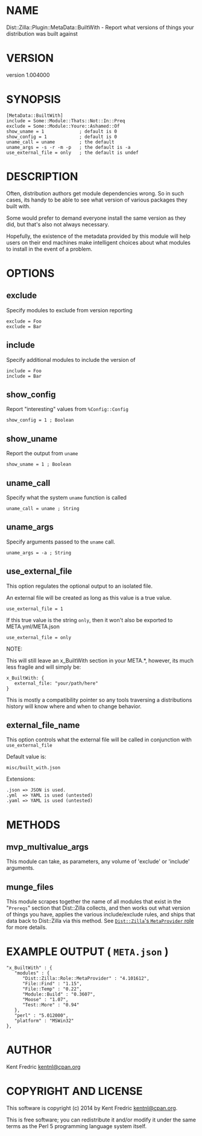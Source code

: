 # NAME

Dist::Zilla::Plugin::MetaData::BuiltWith - Report what versions of things your distribution was built against

# VERSION

version 1.004000

# SYNOPSIS

    [MetaData::BuiltWith]
    include = Some::Module::Thats::Not::In::Preq
    exclude = Some::Module::Youre::Ashamed::Of
    show_uname = 1             ; default is 0
    show_config = 1            ; default is 0
    uname_call = uname         ; the default
    uname_args = -s -r -m -p   ; the default is -a
    use_external_file = only   ; the default is undef

# DESCRIPTION

Often, distribution authors get module dependencies wrong. So in such cases,
its handy to be able to see what version of various packages they built with.

Some would prefer to demand everyone install the same version as they did,
but that's also not always necessary.

Hopefully, the existence of the metadata provided by this module will help
users on their end machines make intelligent choices about what modules to
install in the event of a problem.

# OPTIONS

## exclude

Specify modules to exclude from version reporting

    exclude = Foo
    exclude = Bar

## include

Specify additional modules to include the version of

    include = Foo
    include = Bar

## show\_config

Report "interesting" values from `%Config::Config`

    show_config = 1 ; Boolean

## show\_uname

Report the output from `uname`

    show_uname = 1 ; Boolean

## uname\_call

Specify what the system `uname` function is called

    uname_call = uname ; String

## uname\_args

Specify arguments passed to the `uname` call.

    uname_args = -a ; String

## use\_external\_file

This option regulates the optional output to an isolated file.

An external file will be created as long as this value is a true value.

    use_external_file = 1

If this true value is the string `only`, then it won't also be exported to META.yml/META.json

    use_external_file = only

NOTE:

This will still leave an x\_BuiltWith section in your META.\*, however, its much less fragile
and will simply be:

    x_BuiltWith: {
       external_file: "your/path/here"
    }

This is mostly a compatibility pointer so any tools traversing a distributions history will know where and when to change
behavior.

## external\_file\_name

This option controls what the external file will be called in conjunction with `use_external_file`

Default value is:

    misc/built_with.json

Extensions:

    .json => JSON is used.
    .yml  => YAML is used (untested)
    .yaml => YAML is used (untested)

# METHODS

## mvp\_multivalue\_args

This module can take, as parameters, any volume of 'exclude' or 'include' arguments.

## munge\_files

This module scrapes together the name of all modules that exist in the "`Prereqs`" section
that Dist::Zilla collects, and then works out what version of things you have,
applies the various include/exclude rules, and ships that data back to Dist::Zilla
via this method. See [`Dist::Zilla`'s `MetaProvider` role](https://metacpan.org/pod/Dist::Zilla::Role::MetaProvider) for more details.

# EXAMPLE OUTPUT ( `META.json` )

    "x_BuiltWith" : {
       "modules" : {
          "Dist::Zilla::Role::MetaProvider" : "4.101612",
          "File::Find" : "1.15",
          "File::Temp" : "0.22",
          "Module::Build" : "0.3607",
          "Moose" : "1.07",
          "Test::More" : "0.94"
       },
       "perl" : "5.012000",
       "platform" : "MSWin32"
    },

# AUTHOR

Kent Fredric <kentnl@cpan.org>

# COPYRIGHT AND LICENSE

This software is copyright (c) 2014 by Kent Fredric <kentnl@cpan.org>.

This is free software; you can redistribute it and/or modify it under
the same terms as the Perl 5 programming language system itself.
